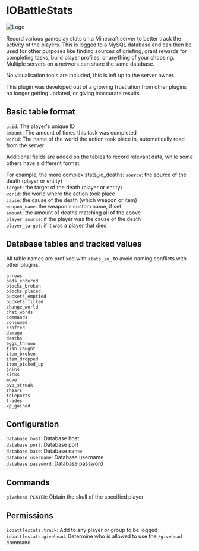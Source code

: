 # IOBattleStats

![Logo](https://www.interordi.com/images/plugins/iobattlestats-96.png)

Record various gameplay stats on a Minecraft server to better track the activity of the players. This is logged to a MySQL database and can then be used for other purposes like finding sources of griefing, grant rewards for completing tasks, build player profiles, or anything of your choosing. Multiple servers on a network can share the same database.

No visualisation tools are included, this is left up to the server owner.

This plugin was developed out of a growing frustration from other plugins no longer getting updated, or giving inaccurate results.


## Basic table format

`uuid`: The player's unique ID  
`amount`: The amount of times this task was completed  
`world`: The name of the world the action took place in, automatically read from the server  

Additional fields are added on the tables to record relevant data, while some others have a different format.

For example, the more complex stats_io_deaths:
`source`: the source of the death (player or entity)  
`target`: the target of the death (player or entity)  
`world`: the world where the action took place  
`cause`: the cause of the death (which weapon or item)  
`weapon_name`: the weapon's custom name, if set  
`amount`: the amount of deaths matching all of the above  
`player_source`: if the player was the cause of the death  
`player_target`: if it was a player that died  



## Database tables and tracked values

All table names are prefixed with `stats_io_` to avoid naming conflicts with other plugins.

`arrows`  
`beds_entered`  
`blocks_broken`  
`blocks_placed`  
`buckets_emptied`  
`buckets_filled`  
`change_world`  
`chat_words`  
`commands`  
`consumed`  
`crafted`  
`damage`  
`deaths`  
`eggs_thrown`  
`fish_caught`  
`item_broken`  
`item_dropped`  
`item_picked_up`  
`joins`  
`kicks`  
`move`  
`pvp_streak`  
`shears`  
`teleports`  
`trades`  
`xp_gained`  


## Configuration

`database.host`: Database host  
`database.port`: Database port  
`database.base`: Database name  
`database.username`: Database username  
`database.password`: Database password  


## Commands

`givehead PLAYER`: Obtain the skull of the specified player


## Permissions

`iobattlestats.track`: Add to any player or group to be logged  
`iobattlestats.givehead`: Determine who is allowed to use the `/givehead` command  

